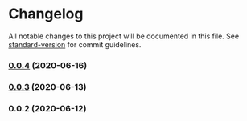# Changelog

All notable changes to this project will be documented in this file. See [standard-version](https://github.com/conventional-changelog/standard-version) for commit guidelines.

### [0.0.4](https://github.com/packdigital/gatsby-theme-ripperoni-store/compare/v0.0.3...v0.0.4) (2020-06-16)

### [0.0.3](https://github.com/packdigital/gatsby-theme-ripperoni-store/compare/v0.0.2...v0.0.3) (2020-06-13)

### 0.0.2 (2020-06-12)
